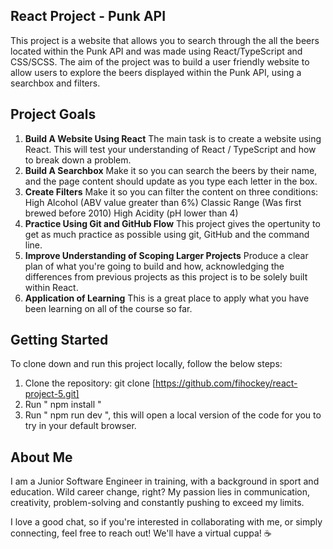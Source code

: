 ## React Project - Punk API

This project is a website that allows you to search through the all the beers located within the Punk API and was made using React/TypeScript and CSS/SCSS. The aim of the project was to build a user friendly website to allow users to explore the beers displayed within the Punk API, using a searchbox and filters.

## Project Goals

1. **Build A Website Using React** The main task is to create a website using React. This will test your understanding of React / TypeScript and how to break down a problem.
2. **Build A Searchbox** Make it so you can search the beers by their name, and the page content should update as you type each letter in the box.
3. **Create Filters** Make it so you can filter the content on three conditions:
   High Alcohol (ABV value greater than 6%)
   Classic Range (Was first brewed before 2010)
   High Acidity (pH lower than 4)
4. **Practice Using Git and GitHub Flow** This project gives the opertunity to get as much practice as possible using git, GitHub and the command line.
5. **Improve Understanding of Scoping Larger Projects** Produce a clear plan of what you're going to build and how, acknowledging the differences from previous projects as this project is to be solely built within React.
6. **Application of Learning** This is a great place to apply what you have been learning on all of the course so far.

## Getting Started

To clone down and run this project locally, follow the below steps:

1. Clone the repository: git clone [https://github.com/fihockey/react-project-5.git]
2. Run " npm install "
3. Run " npm run dev ", this will open a local version of the code for you to try in your default browser.

## About Me

I am a Junior Software Engineer in training, with a background in sport and education. Wild career change, right?
My passion lies in communication, creativity, problem-solving and constantly pushing to exceed my limits.

I love a good chat, so if you're interested in collaborating with me, or simply connecting, feel free to reach out! We'll have a virtual cuppa! ☕
